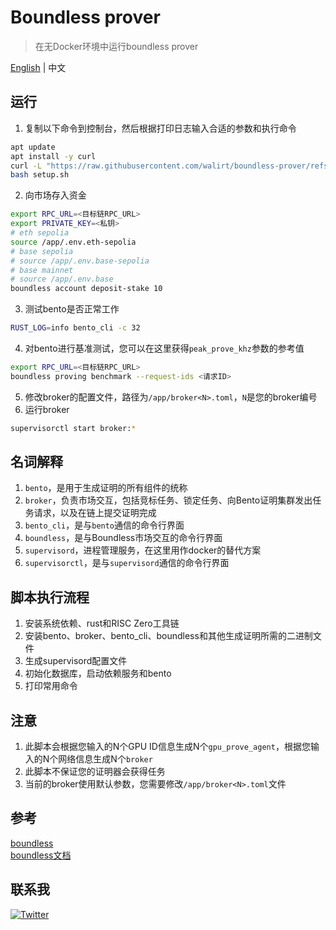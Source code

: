 # Boundless prover
> 在无Docker环境中运行boundless prover

[English](https://github.com/walirt/boundless-prover/blob/main/README.md) | 中文

## 运行
1. 复制以下命令到控制台，然后根据打印日志输入合适的参数和执行命令
```bash
apt update 
apt install -y curl
curl -L "https://raw.githubusercontent.com/walirt/boundless-prover/refs/heads/main/setup_zh.sh" -o setup.sh
bash setup.sh
```
2. 向市场存入资金
```bash
export RPC_URL=<目标链RPC_URL>
export PRIVATE_KEY=<私钥>
# eth sepolia
source /app/.env.eth-sepolia
# base sepolia
# source /app/.env.base-sepolia
# base mainnet
# source /app/.env.base
boundless account deposit-stake 10
```
3. 测试bento是否正常工作
```bash
RUST_LOG=info bento_cli -c 32
```
4. 对bento进行基准测试，您可以在这里获得`peak_prove_khz`参数的参考值
```bash
export RPC_URL=<目标链RPC_URL>
boundless proving benchmark --request-ids <请求ID>
```
5. 修改broker的配置文件，路径为`/app/broker<N>.toml`，`N`是您的broker编号
6. 运行broker
```bash
supervisorctl start broker:*
```

## 名词解释
1. `bento`，是用于生成证明的所有组件的统称
2. `broker`，负责市场交互，包括竞标任务、锁定任务、向Bento证明集群发出任务请求，以及在链上提交证明完成
3. `bento_cli`，是与`bento`通信的命令行界面
4. `boundless`，是与Boundless市场交互的命令行界面
5. `supervisord`，进程管理服务，在这里用作docker的替代方案
6. `supervisorctl`，是与`supervisord`通信的命令行界面

## 脚本执行流程
1. 安装系统依赖、rust和RISC Zero工具链
2. 安装bento、broker、bento_cli、boundless和其他生成证明所需的二进制文件
3. 生成supervisord配置文件
4. 初始化数据库，启动依赖服务和bento
5. 打印常用命令

## 注意
1. 此脚本会根据您输入的N个GPU ID信息生成N个`gpu_prove_agent`，根据您输入的N个网络信息生成N个`broker`
2. 此脚本不保证您的证明器会获得任务
3. 当前的broker使用默认参数，您需要修改`/app/broker<N>.toml`文件

## 参考
[boundless](https://github.com/boundless-xyz/boundless)  
[boundless文档](https://docs.beboundless.xyz/provers/quick-start)

## 联系我
[![Twitter](https://img.shields.io/twitter/url/https/twitter.com/walirttt.svg?style=social&label=关注%20%40walirttt)](https://twitter.com/walirttt)

